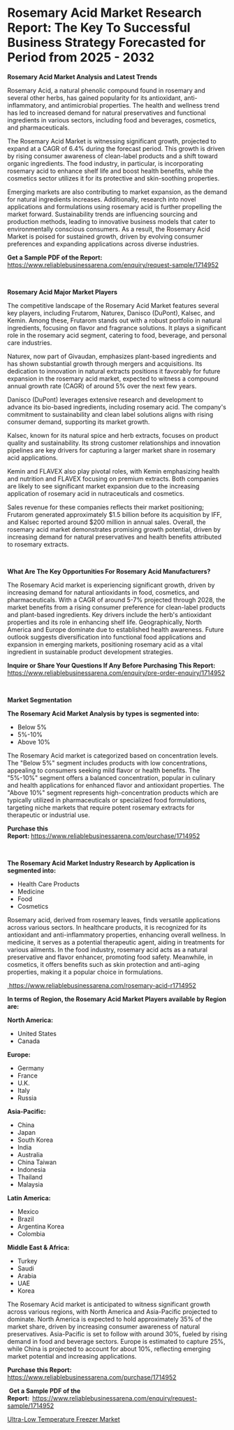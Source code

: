 <p><h1>Rosemary Acid Market Research Report: The Key To Successful Business Strategy Forecasted for Period from 2025 - 2032</h1></p><p><strong>Rosemary Acid Market Analysis and Latest Trends</strong></p>
<p><p>Rosemary Acid, a natural phenolic compound found in rosemary and several other herbs, has gained popularity for its antioxidant, anti-inflammatory, and antimicrobial properties. The health and wellness trend has led to increased demand for natural preservatives and functional ingredients in various sectors, including food and beverages, cosmetics, and pharmaceuticals. </p><p>The Rosemary Acid Market is witnessing significant growth, projected to expand at a CAGR of 6.4% during the forecast period. This growth is driven by rising consumer awareness of clean-label products and a shift toward organic ingredients. The food industry, in particular, is incorporating rosemary acid to enhance shelf life and boost health benefits, while the cosmetics sector utilizes it for its protective and skin-soothing properties. </p><p>Emerging markets are also contributing to market expansion, as the demand for natural ingredients increases. Additionally, research into novel applications and formulations using rosemary acid is further propelling the market forward. Sustainability trends are influencing sourcing and production methods, leading to innovative business models that cater to environmentally conscious consumers. As a result, the Rosemary Acid Market is poised for sustained growth, driven by evolving consumer preferences and expanding applications across diverse industries.</p></p>
<p><strong>Get a Sample PDF of the Report:&nbsp;</strong> <a href="https://www.reliablebusinessarena.com/enquiry/request-sample/1714952?utm_campaign=3017&utm_medium=2&utm_source=Github&utm_content=ia&utm_term=28032025&utm_id=rosemary-acid">https://www.reliablebusinessarena.com/enquiry/request-sample/1714952</a></p>
<p>&nbsp;</p>
<p><strong>Rosemary Acid Major Market Players</strong></p>
<p><p>The competitive landscape of the Rosemary Acid Market features several key players, including Frutarom, Naturex, Danisco (DuPont), Kalsec, and Kemin. Among these, Frutarom stands out with a robust portfolio in natural ingredients, focusing on flavor and fragrance solutions. It plays a significant role in the rosemary acid segment, catering to food, beverage, and personal care industries.</p><p>Naturex, now part of Givaudan, emphasizes plant-based ingredients and has shown substantial growth through mergers and acquisitions. Its dedication to innovation in natural extracts positions it favorably for future expansion in the rosemary acid market, expected to witness a compound annual growth rate (CAGR) of around 5% over the next few years.</p><p>Danisco (DuPont) leverages extensive research and development to advance its bio-based ingredients, including rosemary acid. The company's commitment to sustainability and clean label solutions aligns with rising consumer demand, supporting its market growth.</p><p>Kalsec, known for its natural spice and herb extracts, focuses on product quality and sustainability. Its strong customer relationships and innovation pipelines are key drivers for capturing a larger market share in rosemary acid applications.</p><p>Kemin and FLAVEX also play pivotal roles, with Kemin emphasizing health and nutrition and FLAVEX focusing on premium extracts. Both companies are likely to see significant market expansion due to the increasing application of rosemary acid in nutraceuticals and cosmetics.</p><p>Sales revenue for these companies reflects their market positioning; Frutarom generated approximately $1.5 billion before its acquisition by IFF, and Kalsec reported around $200 million in annual sales. Overall, the rosemary acid market demonstrates promising growth potential, driven by increasing demand for natural preservatives and health benefits attributed to rosemary extracts.</p></p>
<p>&nbsp;</p>
<p><strong>What Are The Key Opportunities For Rosemary Acid Manufacturers?</strong></p>
<p><p>The Rosemary Acid market is experiencing significant growth, driven by increasing demand for natural antioxidants in food, cosmetics, and pharmaceuticals. With a CAGR of around 5-7% projected through 2028, the market benefits from a rising consumer preference for clean-label products and plant-based ingredients. Key drivers include the herb's antioxidant properties and its role in enhancing shelf life. Geographically, North America and Europe dominate due to established health awareness. Future outlook suggests diversification into functional food applications and expansion in emerging markets, positioning rosemary acid as a vital ingredient in sustainable product development strategies.</p></p>
<p><strong>Inquire or Share Your Questions If Any Before Purchasing This Report:</strong> <a href="https://www.reliablebusinessarena.com/enquiry/pre-order-enquiry/1714952?utm_campaign=3017&utm_medium=2&utm_source=Github&utm_content=ia&utm_term=28032025&utm_id=rosemary-acid">https://www.reliablebusinessarena.com/enquiry/pre-order-enquiry/1714952</a></p>
<p>&nbsp;</p>
<p><strong>Market Segmentation</strong></p>
<p><strong>The Rosemary Acid Market Analysis by types is segmented into:</strong></p>
<p><ul><li>Below 5%</li><li>5%-10%</li><li>Above 10%</li></ul></p>
<p><p>The Rosemary Acid market is categorized based on concentration levels. The "Below 5%" segment includes products with low concentrations, appealing to consumers seeking mild flavor or health benefits. The "5%-10%" segment offers a balanced concentration, popular in culinary and health applications for enhanced flavor and antioxidant properties. The "Above 10%" segment represents high-concentration products which are typically utilized in pharmaceuticals or specialized food formulations, targeting niche markets that require potent rosemary extracts for therapeutic or industrial use.</p></p>
<p><strong>Purchase this Report:&nbsp;</strong><a href="https://www.reliablebusinessarena.com/purchase/1714952?utm_campaign=3017&utm_medium=2&utm_source=Github&utm_content=ia&utm_term=28032025&utm_id=rosemary-acid">https://www.reliablebusinessarena.com/purchase/1714952</a></p>
<p>&nbsp;</p>
<p><strong>The Rosemary Acid Market Industry Research by Application is segmented into:</strong></p>
<p><ul><li>Health Care Products</li><li>Medicine</li><li>Food</li><li>Cosmetics</li></ul></p>
<p><p>Rosemary acid, derived from rosemary leaves, finds versatile applications across various sectors. In healthcare products, it is recognized for its antioxidant and anti-inflammatory properties, enhancing overall wellness. In medicine, it serves as a potential therapeutic agent, aiding in treatments for various ailments. In the food industry, rosemary acid acts as a natural preservative and flavor enhancer, promoting food safety. Meanwhile, in cosmetics, it offers benefits such as skin protection and anti-aging properties, making it a popular choice in formulations.</p></p>
<p><a href="https://www.reliablebusinessarena.com/rosemary-acid-r1714952?utm_campaign=3017&utm_medium=2&utm_source=Github&utm_content=ia&utm_term=28032025&utm_id=rosemary-acid">&nbsp;https://www.reliablebusinessarena.com/rosemary-acid-r1714952</a></p>
<p><strong>In terms of Region, the Rosemary Acid Market Players available by Region are:</strong></p>
<p>
    <p> <strong> North America: </strong>
        <ul>
            <li>United States</li>
            <li>Canada</li>
        </ul>
        </p> 
    <p> <strong> Europe: </strong>
        <ul>
            <li>Germany</li>
            <li>France</li>
            <li>U.K.</li>
            <li>Italy</li>
            <li>Russia</li>
        </ul>
        </p> 
    <p> <strong> Asia-Pacific: </strong>
        <ul>
            <li>China</li>
            <li>Japan</li>
            <li>South Korea</li>
            <li>India</li>
            <li>Australia</li>
            <li>China Taiwan</li>
            <li>Indonesia</li>
            <li>Thailand</li>
            <li>Malaysia</li>
        </ul>
        </p> 
    <p> <strong> Latin America: </strong>
        <ul>
            <li>Mexico</li>
            <li>Brazil</li>
            <li>Argentina Korea</li>
            <li>Colombia</li>
        </ul>
        </p> 
    <p> <strong> Middle East & Africa: </strong>
        <ul>
            <li>Turkey</li>
            <li>Saudi</li>
            <li>Arabia</li>
            <li>UAE</li>
            <li>Korea</li>
        </ul>
    </p>
    </p>
<p><p>The Rosemary Acid market is anticipated to witness significant growth across various regions, with North America and Asia-Pacific projected to dominate. North America is expected to hold approximately 35% of the market share, driven by increasing consumer awareness of natural preservatives. Asia-Pacific is set to follow with around 30%, fueled by rising demand in food and beverage sectors. Europe is estimated to capture 25%, while China is projected to account for about 10%, reflecting emerging market potential and increasing applications.</p></p>
<p><strong>Purchase this Report: </strong><a href="https://www.reliablebusinessarena.com/purchase/1714952?utm_campaign=3017&utm_medium=2&utm_source=Github&utm_content=ia&utm_term=28032025&utm_id=rosemary-acid">https://www.reliablebusinessarena.com/purchase/1714952</a></p>
<p>&nbsp;<strong>Get a Sample PDF of the Report:&nbsp;&nbsp;</strong><a href="https://www.reliablebusinessarena.com/enquiry/request-sample/1714952?utm_campaign=3017&utm_medium=2&utm_source=Github&utm_content=ia&utm_term=28032025&utm_id=rosemary-acid">https://www.reliablebusinessarena.com/enquiry/request-sample/1714952</a></p>
<p><strong></strong></p>
<p><p><a href="https://github.com/boysabotzoc/Market-Research-Report-List-1/blob/main/ultra-low-temperature-freezer-market.md?utm_campaign=3017&utm_medium=2&utm_source=Github&utm_content=ia&utm_term=28032025&utm_id=rosemary-acid">Ultra-Low Temperature Freezer Market</a></p></p>